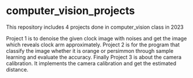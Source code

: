 # computer_vision_projects
This repository includes 4 projects done in computer_vision class in 2023

Project 1 is to denoise the given clock image with noises and get the image which reveals clock arm approximately.
Project 2 is for the program that classify the image whether it is orange or persimmon through sample learning and evaluate the accuracy.
Finally Project 3 is about the camera calibration. It implements the camera calibration and get the estimated distance.
